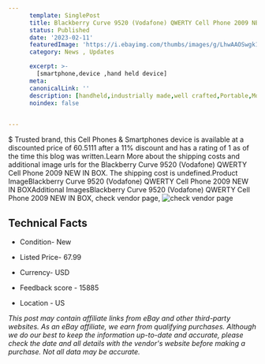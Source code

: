 ```yaml
---
      template: SinglePost
      title: Blackberry Curve 9520 (Vodafone) QWERTY Cell Phone 2009 NEW IN BOX
      status: Published
      date: '2023-02-11'
      featuredImage: 'https://i.ebayimg.com/thumbs/images/g/LhwAAOSwgk1j2CZJ/s-l225.jpg'
      category: News , Updates

      excerpt: >-
        [smartphone,device ,hand held device]
      meta:
      canonicalLink: ''
      description: [handheld,industrially made,well crafted,Portable,Mobile,Compact,Convenient,Lightweight,Maneuverable,Man-portable,Miniature,Carriable,Hand-held,Light,Holdable,Transportable,Mobile device,Pocket-sized,On-the-go,Wireless,Cordless,Compact size,Convenient size, smartphone,device ,hand held device]
      noindex: false

        
---
```

$
    Trusted brand, this Cell Phones & Smartphones device is available at a discounted price of 60.5111 after a 11% discount and has a rating of 1 as of the time this blog was written.Learn More about the shipping costs and additional image urls for the Blackberry Curve 9520 (Vodafone) QWERTY Cell Phone 2009 NEW IN BOX. The shipping cost is undefined.Product ImageBlackberry Curve 9520 (Vodafone) QWERTY Cell Phone 2009 NEW IN BOXAdditional ImagesBlackberry Curve 9520 (Vodafone) QWERTY Cell Phone 2009 NEW IN BOX, check vendor page, ![check vendor page](https://origin-galleryplus.ebayimg.com/ws/web/134430887887_2_0_1/225x225.jpg,https://origin-galleryplus.ebayimg.com/ws/web/134430887887_3_0_1/225x225.jpg,https://origin-galleryplus.ebayimg.com/ws/web/134430887887_4_0_1/225x225.jpg)
    
    

 ## Technical Facts 



     
      

 - Condition- New 


      

 - Listed Price- 67.99 


      

 - Currency- USD 


      

 - Feedback score - 15885 


      

 - Location - US 


      
      

 *_This post may contain affiliate links from eBay and other third-party websites. As an eBay affiliate, we earn from qualifying purchases. Although we do our best to keep the information up-to-date and accurate, please check the date and all details with the vendor's website before making a purchase. Not all data may be accurate._*



    
    
    
    
    